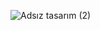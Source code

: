 
![Adsız tasarım (2)](https://user-images.githubusercontent.com/103332831/193466761-84908293-e924-4ac2-8292-e5fb9f14c4b5.gif)
